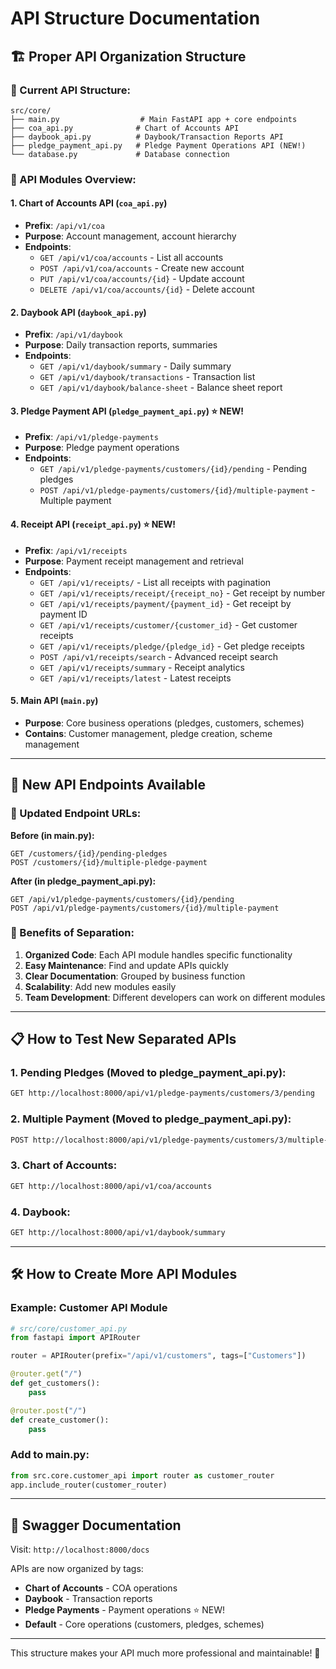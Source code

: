 # API Structure Documentation

## 🏗️ Proper API Organization Structure

### 📁 Current API Structure:

```
src/core/
├── main.py                  # Main FastAPI app + core endpoints
├── coa_api.py              # Chart of Accounts API
├── daybook_api.py          # Daybook/Transaction Reports API  
├── pledge_payment_api.py   # Pledge Payment Operations API (NEW!)
└── database.py             # Database connection
```

### 🎯 API Modules Overview:

#### 1. **Chart of Accounts API** (`coa_api.py`)
- **Prefix**: `/api/v1/coa`
- **Purpose**: Account management, account hierarchy
- **Endpoints**:
  - `GET /api/v1/coa/accounts` - List all accounts
  - `POST /api/v1/coa/accounts` - Create new account
  - `PUT /api/v1/coa/accounts/{id}` - Update account
  - `DELETE /api/v1/coa/accounts/{id}` - Delete account

#### 2. **Daybook API** (`daybook_api.py`) 
- **Prefix**: `/api/v1/daybook`
- **Purpose**: Daily transaction reports, summaries
- **Endpoints**:
  - `GET /api/v1/daybook/summary` - Daily summary
  - `GET /api/v1/daybook/transactions` - Transaction list
  - `GET /api/v1/daybook/balance-sheet` - Balance sheet report

#### 3. **Pledge Payment API** (`pledge_payment_api.py`) ⭐ **NEW!**
- **Prefix**: `/api/v1/pledge-payments` 
- **Purpose**: Pledge payment operations
- **Endpoints**:
  - `GET /api/v1/pledge-payments/customers/{id}/pending` - Pending pledges
  - `POST /api/v1/pledge-payments/customers/{id}/multiple-payment` - Multiple payment

#### 4. **Receipt API** (`receipt_api.py`) ⭐ **NEW!**
- **Prefix**: `/api/v1/receipts`
- **Purpose**: Payment receipt management and retrieval
- **Endpoints**:
  - `GET /api/v1/receipts/` - List all receipts with pagination
  - `GET /api/v1/receipts/receipt/{receipt_no}` - Get receipt by number
  - `GET /api/v1/receipts/payment/{payment_id}` - Get receipt by payment ID
  - `GET /api/v1/receipts/customer/{customer_id}` - Get customer receipts
  - `GET /api/v1/receipts/pledge/{pledge_id}` - Get pledge receipts
  - `POST /api/v1/receipts/search` - Advanced receipt search
  - `GET /api/v1/receipts/summary` - Receipt analytics
  - `GET /api/v1/receipts/latest` - Latest receipts

#### 5. **Main API** (`main.py`)
- **Purpose**: Core business operations (pledges, customers, schemes)
- **Contains**: Customer management, pledge creation, scheme management

---

## 🚀 New API Endpoints Available

### 🔗 Updated Endpoint URLs:

**Before (in main.py):**
```
GET /customers/{id}/pending-pledges
POST /customers/{id}/multiple-pledge-payment
```

**After (in pledge_payment_api.py):**
```
GET /api/v1/pledge-payments/customers/{id}/pending
POST /api/v1/pledge-payments/customers/{id}/multiple-payment
```

### 🎯 Benefits of Separation:

1. **Organized Code**: Each API module handles specific functionality
2. **Easy Maintenance**: Find and update APIs quickly
3. **Clear Documentation**: Grouped by business function
4. **Scalability**: Add new modules easily
5. **Team Development**: Different developers can work on different modules

---

## 📋 How to Test New Separated APIs

### 1. **Pending Pledges** (Moved to pledge_payment_api.py):
```bash
GET http://localhost:8000/api/v1/pledge-payments/customers/3/pending
```

### 2. **Multiple Payment** (Moved to pledge_payment_api.py):
```bash
POST http://localhost:8000/api/v1/pledge-payments/customers/3/multiple-payment
```

### 3. **Chart of Accounts**:
```bash
GET http://localhost:8000/api/v1/coa/accounts
```

### 4. **Daybook**:
```bash
GET http://localhost:8000/api/v1/daybook/summary
```

---

## 🛠️ How to Create More API Modules

### Example: Customer API Module

```python
# src/core/customer_api.py
from fastapi import APIRouter

router = APIRouter(prefix="/api/v1/customers", tags=["Customers"])

@router.get("/")
def get_customers():
    pass

@router.post("/")  
def create_customer():
    pass
```

### Add to main.py:
```python
from src.core.customer_api import router as customer_router
app.include_router(customer_router)
```

---

## 📖 Swagger Documentation

Visit: `http://localhost:8000/docs`

APIs are now organized by tags:
- **Chart of Accounts** - COA operations
- **Daybook** - Transaction reports  
- **Pledge Payments** - Payment operations ⭐ NEW!
- **Default** - Core operations (customers, pledges, schemes)

---

This structure makes your API much more professional and maintainable! 🎯